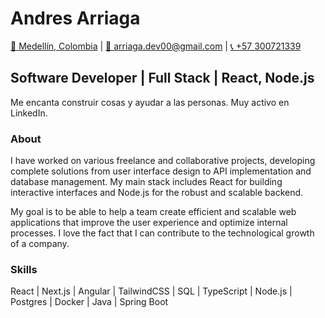 # Andres Arriaga


[📍 Medellín, Colombia](https://maps.app.goo.gl/5EXtTcG8nvdbUp8D7) | [📧 arriaga.dev00@gmail.com](mailto:arriaga.dev00@gmail.com) | [📞 +57 300721339](tel:+57300721339)

## Software Developer | Full Stack | React, Node.js

Me encanta construir cosas y ayudar a las personas. Muy activo en LinkedIn.

### About

I have worked on various freelance and collaborative projects, developing complete solutions from user interface design to API implementation and database management. My main stack includes React for building interactive interfaces and Node.js for the robust and scalable backend.

My goal is to be able to help a team create efficient and scalable web applications that improve the user experience and optimize internal processes. I love the fact that I can contribute to the technological growth of a company.

### Skills

React | Next.js | Angular | TailwindCSS | SQL | TypeScript | Node.js | Postgres | Docker | Java | Spring Boot
